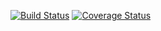 [![Build Status](https://travis-ci.org/perdeepOsingh/CI.svg?branch=master)](https://travis-ci.org/perdeepOsingh/CI)
[![Coverage Status](https://coveralls.io/repos/github/perdeepOsingh/CI/badge.svg?branch=master)](https://coveralls.io/github/perdeepOsingh/CI?branch=master)

